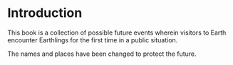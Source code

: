 # Introduction

This book is a collection of possible future events wherein visitors to Earth encounter Earthlings for the first time in a public situation.

The names and places have been changed to protect the future.
